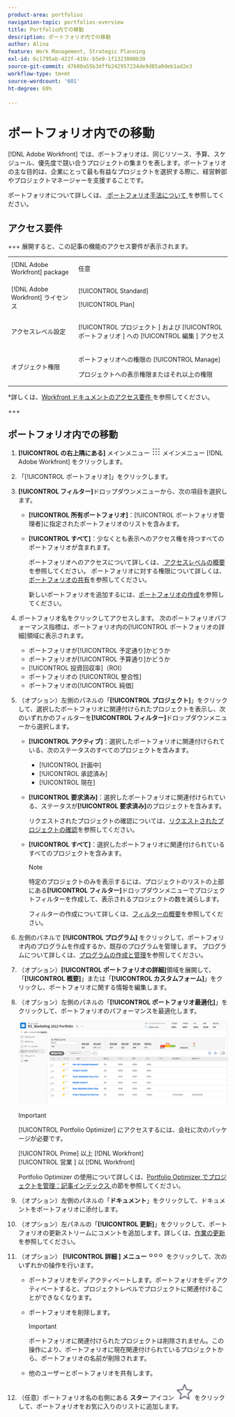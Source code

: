 ```yaml
---
product-area: portfolios
navigation-topic: portfolios-overview
title: Portfolio内での移動
description: ポートフォリオ内での移動
author: Alina
feature: Work Management, Strategic Planning
exl-id: 6c1795ab-422f-419c-b5e9-1f1323800b39
source-git-commit: d7600a55b3dffb242957234de9d85a0deb1ad2e3
workflow-type: tm+mt
source-wordcount: '601'
ht-degree: 69%

---
```


# ポートフォリオ内での移動

<!--Audited: 08/2025-->

<!--
<p data-mc-conditions="QuicksilverOrClassic.Draft mode">(NOTE: This article will need to be further revised and maybe merged into Understanding Portfolios?! (other?!).)</p>
-->

[!DNL Adobe Workfront] では、ポートフォリオは、同じリソース、予算、スケジュール、優先度で競い合うプロジェクトの集まりを表します。ポートフォリオの主な目的は、企業にとって最も有益なプロジェクトを選択する際に、経営幹部やプロジェクトマネージャーを支援することです。

ポートフォリオについて詳しくは、[ ポートフォリオ手法について ](../../../manage-work/portfolios/portfolios-overview/portfolio-overview.md) を参照してください。

## アクセス要件


+++ 展開すると、この記事の機能のアクセス要件が表示されます。 

<table style="table-layout:auto"> 
 <col> 
 <col> 
 <tbody> 
  <tr> 
   <td role="rowheader">[!DNL Adobe Workfront] package</td> 
   <td> <p>任意</p> </td> 
  </tr> 
  <tr> 
   <td role="rowheader">[!DNL Adobe Workfront] ライセンス</td> 
   <td> <p>[!UICONTROL Standard] </p>
   <p>[!UICONTROL Plan] </p> </td> 
  </tr> 
  <tr> 
   <td role="rowheader">アクセスレベル設定</td> 
   <td> <p>[!UICONTROL プロジェクト ] および [!UICONTROL ポートフォリオ ] への [!UICONTROL 編集 ] アクセス</p>  </td> 
  </tr> 
  <tr> 
   <td role="rowheader">オブジェクト権限</td> 
   <td> <p>ポートフォリオへの権限の [!UICONTROL Manage]</p> <p>プロジェクトへの表示権限またはそれ以上の権限</p>  </td> 
  </tr> 
 </tbody> 
</table>

*詳しくは、[Workfront ドキュメントのアクセス要件 ](/help/quicksilver/administration-and-setup/add-users/access-levels-and-object-permissions/access-level-requirements-in-documentation.md) を参照してください。

+++

<!--Old:

<table style="table-layout:auto"> 
 <col> 
 <col> 
 <tbody> 
  <tr> 
   <td role="rowheader">[!DNL Adobe Workfront] plan</td> 
   <td> <p>Any </p> </td> 
  </tr> 
  <tr> 
   <td role="rowheader">[!DNL Adobe Workfront] license*</td> 
   <td> <p>New: [!UICONTROL Standard] </p>
   <p>Current: [!UICONTROL Plan] </p> </td> 
  </tr> 
  <tr> 
   <td role="rowheader">Access level configurations</td> 
   <td> <p>[!UICONTROL Edit] access to Projects and Portfolios</p>  </td> 
  </tr> 
  <tr> 
   <td role="rowheader">Object permissions</td> 
   <td> <p>[!UICONTROL Manage] permissions to the portfolio</p> <p>View or higher permissions to the projects</p>  </td> 
  </tr> 
 </tbody> 
</table>

*For information, see [Access requirements in Workfront documentation](/help/quicksilver/administration-and-setup/add-users/access-levels-and-object-permissions/access-level-requirements-in-documentation.md).-->

## ポートフォリオ内での移動

1. **[!UICONTROL の右上隅にある]** メインメニュー ![ アイコン ](assets/main-menu-icon.png) メインメニュー [!DNL Adobe Workfront] をクリックします。

1. 「[!UICONTROL ポートフォリオ]」をクリックします。
1. **[!UICONTROL フィルター]**&#x200B;ドロップダウンメニューから、次の項目を選択します。

   * **[!UICONTROL 所有ポートフォリオ]**：[!UICONTROL ポートフォリオ管理者]に指定されたポートフォリオのリストを含みます。
   * **[!UICONTROL すべて]**：少なくとも表示へのアクセス権を持つすべてのポートフォリオが含まれます。

     ポートフォリオへのアクセスについて詳しくは、[ アクセスレベルの概要 ](../../../administration-and-setup/add-users/access-levels-and-object-permissions/access-levels-overview.md) を参照してください。
ポートフォリオに対する権限について詳しくは、[ポートフォリオの共有](../../../workfront-basics/grant-and-request-access-to-objects/share-a-portfolio.md)を参照してください。

     新しいポートフォリオを追加するには、[ポートフォリオの作成](../../../manage-work/portfolios/create-and-manage-portfolios/create-portfolios.md)を参照してください。

1. ポートフォリオ名をクリックしてアクセスします。
次のポートフォリオパフォーマンス指標は、ポートフォリオ内の[!UICONTROL ポートフォリオの詳細]領域に表示されます。

   * ポートフォリオが[!UICONTROL 予定通り]かどうか
   * ポートフォリオが[!UICONTROL 予算通り]かどうか
   * [!UICONTROL 投資回収率]（ROI）
   * ポートフォリオの [!UICONTROL  整合性]
   * ポートフォリオの[!UICONTROL 純価]

1. （オプション）左側のパネルの「**[!UICONTROL プロジェクト]**」をクリックして、選択したポートフォリオに関連付けられたプロジェクトを表示し、次のいずれかのフィルターを&#x200B;**[!UICONTROL フィルター]**&#x200B;ドロップダウンメニューから選択します。

   * **[!UICONTROL アクティブ]**：選択したポートフォリオに関連付けられている、次のステータスのすべてのプロジェクトを含みます。

      * [!UICONTROL 計画中]
      * [!UICONTROL 承認済み]
      * [!UICONTROL 現在]
   * **[!UICONTROL 要求済み]**：選択したポートフォリオに関連付けられている、ステータスが&#x200B;**[!UICONTROL 要求済み]**&#x200B;のプロジェクトを含みます。

     リクエストされたプロジェクトの確認については、[リクエストされたプロジェクトの確認](../../../manage-work/portfolios/create-and-manage-portfolios/review-requested-projects.md)を参照してください。

   * **[!UICONTROL すべて]**：選択したポートフォリオに関連付けられているすべてのプロジェクトを含みます。

     >[!NOTE]
     >
     >特定のプロジェクトのみを表示するには、プロジェクトのリストの上部にある&#x200B;**[!UICONTROL フィルター]**&#x200B;ドロップダウンメニューでプロジェクトフィルターを作成して、表示されるプロジェクトの数を減らします。

     フィルターの作成について詳しくは、[フィルターの概要](../../../reports-and-dashboards/reports/reporting-elements/filters-overview.md)を参照してください。


1. 左側のパネルで **[!UICONTROL プログラム]** をクリックして、ポートフォリオ内のプログラムを作成するか、既存のプログラムを管理します。
プログラムについて詳しくは、[プログラムの作成と管理](../../../manage-work/portfolios/create-and-manage-programs/create-and-manage-programs.md)を参照してください。

1. （オプション）**[!UICONTROL ポートフォリオの詳細]**&#x200B;領域を展開して、「**[!UICONTROL 概要]**」または「**[!UICONTROL カスタムフォーム]**」をクリックし、ポートフォリオに関する情報を編集します。

1. （オプション）左側のパネルの「**[!UICONTROL ポートフォリオ最適化]**」をクリックして、ポートフォリオのパフォーマンスを最適化します。

   ![Portfolio Optimizer とプロジェクト ](assets/portfolio-optimizer-with-projects-nwe-350x89.png)

   >[!IMPORTANT]
   >
   >[!UICONTROL Portfolio Optimizer] にアクセスするには、会社に次のパッケージが必要です。
   >
   >[!UICONTROL Prime] 以上 [!DNL Workfront]\
   >[!UICONTROL  営業 ] 以 [!DNL Workfront]

   Portfolio Optimizer の使用について詳しくは、[Portfolio Optimizer でプロジェクトを管理：記事インデックス ](../../../manage-work/portfolios/portfolio-optimizer/manage-projects-in-portfolio-optimizer.md) の節を参照してください。

1. （オプション）左側のパネルの「**ドキュメント**」をクリックして、ドキュメントをポートフォリオに添付します。
1. （オプション）左パネルの「**[!UICONTROL 更新]**」をクリックして、ポートフォリオの更新ストリームにコメントを追加します。詳しくは、[作業の更新](../../../workfront-basics/updating-work-items-and-viewing-updates/update-work.md)を参照してください。
1. （オプション） **[!UICONTROL 詳細 ] メニュー**![ 詳細メニュー ](assets/qs-more-icon-on-an-object.png) をクリックして、次のいずれかの操作を行います。

   * ポートフォリオをディアクティベートします。ポートフォリオをディアクティベートすると、プロジェクトレベルでプロジェクトに関連付けることができなくなります。
   * ポートフォリオを削除します。

     >[!IMPORTANT]
     >
     >ポートフォリオに関連付けられたプロジェクトは削除されません。この操作により、ポートフォリオに現在関連付けられているプロジェクトから、ポートフォリオの名前が削除されます。

   * 他のユーザーとポートフォリオを共有します。

1. （任意）ポートフォリオ名の右側にある **スター** アイコン ![ スターアイコン ](assets/qs-star-icon-favorites-39x38.png) をクリックして、ポートフォリオをお気に入りのリストに追加します。
